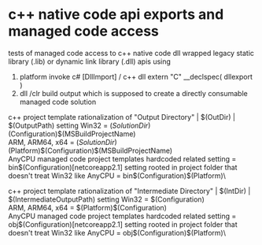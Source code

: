 # c++ native code api exports and managed code access

tests of managed code access to c++ native code dll wrapped legacy static library (.lib) or dynamic link library (.dll) apis using
1. platform invoke c# [DllImport] / c++ dll extern "C" __declspec( dllexport )  
2. dll /clr build output which is supposed to create a directly consumable managed code solution

c++ project template rationalization of "Output Directory" | $(OutDir) | $(OutputPath) setting
Win32 = $(SolutionDir)$(Configuration)\$(MSBuildProjectName)\
ARM, ARM64, x64 = $(SolutionDir)$(Platform)\$(Configuration)\$(MSBuildProjectName)\
AnyCPU managed code project templates hardcoded related setting = bin\$(Configuration)\[netcoreapp2.1]
setting rooted in project folder that doesn't treat Win32 like AnyCPU = bin\$(Configuration)\$(Platform)\

c++ project template rationalization of "Intermediate Directory" | $(IntDir) | $(IntermediateOutputPath) setting
Win32 = $(Configuration)\
ARM, ARM64, x64 = $(Platform)\$(Configuration)\
AnyCPU managed code project templates hardcoded related setting = obj\$(Configuration)\[netcoreapp2.1]
setting rooted in project folder that doesn't treat Win32 like AnyCPU = obj\$(Configuration)\$(Platform)\

